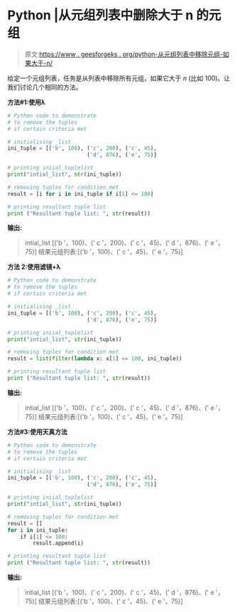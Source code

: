 # Python |从元组列表中删除大于 n 的元组

> 原文:[https://www . geesforgeks . org/python-从元组列表中移除元组-如果大于-n/](https://www.geeksforgeeks.org/python-remove-tuples-from-list-of-tuples-if-greater-than-n/)

给定一个元组列表，任务是从列表中移除所有元组，如果它大于 *n* (比如 100)。让我们讨论几个相同的方法。

**方法#1:使用λ**

```py
# Python code to demonstrate
# to remove the tuples
# if certain criteria met

# initialising _list
ini_tuple = [('b', 100), ('c', 200), ('c', 45),
                         ('d', 876), ('e', 75)]

# printing iniial_tuplelist
print("intial_list", str(ini_tuple))

# removing tuples for condition met
result = [i for i in ini_tuple if i[1] <= 100]

# printing resultant tuple list
print ("Resultant tuple list: ", str(result))

```

**输出:**

> intial_list [('b '，100)、(' c '，200)、(' c '，45)、(' d '，876)、(' e '，75)]
> 结果元组列表:[('b '，100)、(' c '，45)、(' e '，75)]

**方法 2:使用滤镜+λ**

```py
# Python code to demonstrate
# to remove the tuples
# if certain criteria met

# initialising _list
ini_tuple = [('b', 100), ('c', 200), ('c', 45),
                         ('d', 876), ('e', 75)]

# printing iniial_tuplelist
print("intial_list", str(ini_tuple))

# removing tuples for condition met
result = list(filter(lambda x: x[1] <= 100, ini_tuple))

# printing resultant tuple list
print ("Resultant tuple list: ", str(result))
```

**输出:**

> intial_list [('b '，100)、(' c '，200)、(' c '，45)、(' d '，876)、(' e '，75)]
> 结果元组列表:[('b '，100)、(' c '，45)、(' e '，75)]

**方法#3:使用天真方法**

```py
# Python code to demonstrate
# to remove the tuples
# if certain criteria met

# initialising _list
ini_tuple = [('b', 100), ('c', 200), ('c', 45), 
                         ('d', 876), ('e', 75)]

# printing iniial_tuplelist
print("intial_list", str(ini_tuple))

# removing tuples for condition met
result = []
for i in ini_tuple:
    if i[1] <= 100:
        result.append(i)

# printing resultant tuple list
print ("Resultant tuple list: ", str(result))

```

**输出:**

> intial_list [('b '，100)、(' c '，200)、(' c '，45)、(' d '，876)、(' e '，75)]
> 结果元组列表:[('b '，100)、(' c '，45)、(' e '，75)]